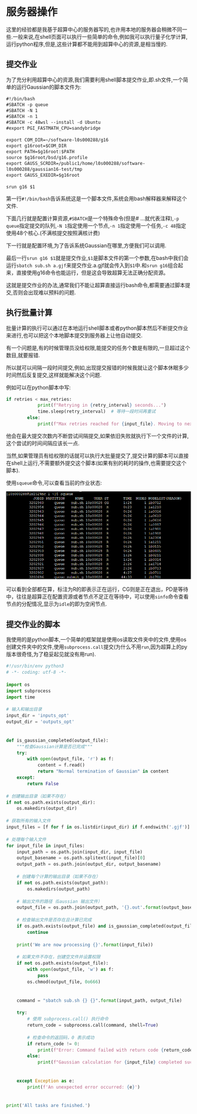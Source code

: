 # 服务器操作

这里的经验都是我基于超算中心的服务器写的,也许用本地的服务器会稍微不同一些.一般来说,在shell页面可以执行一些简单的命令,例如我可以执行量子化学计算,运行python程序,但是,这些计算都不能用到超算中心的资源,是相当慢的.

## 提交作业

为了充分利用超算中心的资源,我们需要利用shell脚本提交作业,即.sh文件,一个简单的运行Gaussian的脚本文件为:

```shell
#!/bin/bash
#SBATCH -p queue
#SBATCH -N 1
#SBATCH -n 1
#SBATCH -c 48wsl --install -d Ubuntu
#export PGI_FASTMATH_CPU=sandybridge

export COM_DIR=~/software-l0s000288/g16
export g16root=$COM_DIR
export PATH=$g16root:$PATH
source $g16root/bsd/g16.profile
export GAUSS_SCRDIR=/public1/home/l0s000288/software-l0s000288/gaussian16-test/tmp
export GAUSS_EXEDIR=$g16root

srun g16 $1
```
第一行`#!/bin/bash`告诉系统这是一个脚本文件,系统会用bash解释器来解释这个文件.

下面几行就是配置计算资源,`#SBATCH`是一个特殊命令(但是# ...就代表注释),`-p queue`指定提交的队列,`-N 1`指定使用一个节点,`-n 1`指定使用一个任务,`-c 48`指定使用48个核心.(不满核提交按照满核计费)

下一行就是配置环境,为了告诉系统Gaussian在哪里,方便我们可以调用.

最后一行`srun g16 $1`就是提交作业,`$1`是脚本文件的第一个参数,在bash中我们会运行`sbatch sub.sh a.gjf`来提交作业.a.gjf就会传入到`$1`中.和`srun g16`组合起来，直接使用g16命令也能运行，但是这会导致超算无法正确分配资源。

这就是提交作业的办法,通常我们不能让超算直接运行bash命令,都需要通过脚本提交,否则会出现难以预料的问题.

## 执行批量计算

批量计算的执行可以通过在本地运行shell脚本或者python脚本然后不断提交作业来进行,也可以把这个本地脚本提交到服务器上让他自动提交.

有一个问题是,有的时候管理员没给权限,能提交的任务个数是有限的,一旦超过这个数目,就要报错.

所以就可以间隔一段时间提交,例如,出现提交报错的时候我就让这个脚本休眠多少时间然后反复提交,这样就能解决这个问题.

例如可以在python脚本中写:

```python
if retries < max_retries:
            print(f"Retrying in {retry_interval} seconds...")
            time.sleep(retry_interval)  # 等待一段时间再重试
        else:
            print(f"Max retries reached for {input_file}. Moving to next task.")
```

他会在最大提交次数内不断尝试间隔提交,如果依旧失败就执行下一个文件的计算,这个尝试的时间间隔应该长一点.

当然,如果管理员有给权限的话就可以执行大批量提交了,提交计算的脚本可以直接在shell上运行,不需要额外提交这个脚本(如果有别的耗时的操作,也需要提交这个脚本).

使用`squeue`命令,可以查看当前的作业状态:

![alt text](f6bb2fc82dc96cd251d0a617ae19797.png)

可以看到全部都在算，标注为R的即表示正在运行，CG则是正在退出，PD是等待中，往往是超算正在配置资源或者节点不足正在等待中，可以使用`sinfo`命令查看节点的分配情况,显示为`idle`的即为空闲节点.

## 提交作业的脚本

我使用的是python脚本,一个简单的框架就是使用os读取文件夹中的文件,使用os创建文件夹中的文件,使用`subprocess.call`提交(为什么不用`run`,因为超算上的py版本很奇怪,为了稳妥起见就没有用run).

```python
#!/usr/bin/env python3
# -*- coding: utf-8 -*-

import os
import subprocess
import time

# 输入和输出目录
input_dir = 'inputs_opt'
output_dir = 'outputs_opt'


def is_gaussian_completed(output_file):
    """检查Gaussian计算是否已完成"""
    try:
        with open(output_file, 'r') as f:
            content = f.read()
            return "Normal termination of Gaussian" in content
    except:
        return False

# 创建输出目录（如果不存在）
if not os.path.exists(output_dir):
    os.makedirs(output_dir)

# 获取所有的输入文件
input_files = [f for f in os.listdir(input_dir) if f.endswith('.gjf')]

# 处理每个输入文件
for input_file in input_files:
    input_path = os.path.join(input_dir, input_file)
    output_basename = os.path.splitext(input_file)[0]
    output_path = os.path.join(output_dir, output_basename)

    # 创建每个计算的输出目录（如果不存在）
    if not os.path.exists(output_path):
        os.makedirs(output_path)

    # 输出文件的路径（Gaussian 输出文件）
    output_file = os.path.join(output_path, '{}.out'.format(output_basename))

    # 检查输出文件是否存在且计算已完成
    if os.path.exists(output_file) and is_gaussian_completed(output_file):
        continue

    print('We are now processing {}'.format(input_file))

    # 如果文件不存在，创建空文件并设置权限
    if not os.path.exists(output_file):
        with open(output_file, 'w') as f:
            pass
        os.chmod(output_file, 0o666)


    command = "sbatch sub.sh {} {}".format(input_path, output_file)

    try:
        # 使用 subprocess.call() 执行命令
        return_code = subprocess.call(command, shell=True)

        # 检查命令的返回码，0 表示成功
        if return_code != 0:
            print(f"Error: Command failed with return code {return_code}. Retrying...")
        else:
            print(f"Gaussian calculation for {input_file} completed successfully.")
    

    except Exception as e:
        print(f'An unexpected error occurred: {e}')
        

print('All tasks are finished.')
```
